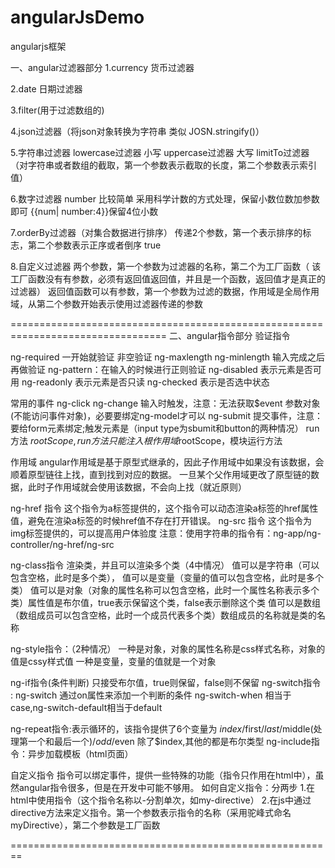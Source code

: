 # angularJsDemo
angularjs框架


一、angular过滤器部分
1.currency 货币过滤器

2.date 日期过滤器

3.filter(用于过滤数组的)

4.json过滤器（将json对象转换为字符串 类似 JOSN.stringify()）

5.字符串过滤器
   lowercase过滤器    小写
   uppercase过滤器  大写
   limitTo过滤器 （对字符串或者数组的截取，第一个参数表示截取的长度，第二个参数表示索引值）

6.数字过滤器 number
  比较简单 采用科学计数的方式处理，保留小数位数加参数即可
  {{num| number:4}}保留4位小数

7.orderBy过滤器（对集合数据进行排序）
   传递2个参数，第一个表示排序的标志，第二个参数表示正序或者倒序 true

8.自定义过滤器
  两个参数，第一个参数为过滤器的名称，第二个为工厂函数（
  该工厂函数没有有参数，必须有返回值返回值，并且是一个函数，返回值才是真正的过滤器）
  返回值函数可以有参数，第一个参数为过滤的数据，作用域是全局作用域，从第二个参数开始表示使用过滤器传递的参数


=================================================================================
二、angular指令部分
验证指令

ng-required 一开始就验证 非空验证
ng-maxlength ng-minlength 输入完成之后再做验证
ng-pattern：在输入的时候进行正则验证
ng-disabled 表示元素是否可用
ng-readonly 表示元素是否只读
ng-checked 表示是否选中状态

常用的事件
ng-click
ng-change  输入时触发，注意：无法获取$event 参数对象(不能访问事件对象)，必要要绑定ng-model才可以
ng-submit 提交事件，注意：要给form元素绑定;触发元素是（input type为sbumit和button的两种情况）
run方法 $rootScope,run方法只能注入根作用域$rootScope，模块运行方法

作用域
  angular作用域是基于原型式继承的，因此子作用域中如果没有该数据，会顺着原型链往上找，直到找到对应的数据。
  一旦某个父作用域更改了原型链的数据，此时子作用域就会使用该数据，不会向上找（就近原则）

ng-href 指令 这个指令为a标签提供的，这个指令可以动态渲染a标签的href属性值，避免在渲染a标签的时候href值不存在打开错误。
ng-src  指令 这个指令为img标签提供的，可以提高用户体验度
注意：使用字符串的指令有：ng-app/ng-controller/ng-href/ng-src

ng-class指令 渲染类，并且可以渲染多个类（4中情况）
      值可以是字符串（可以包含空格，此时是多个类），
      值可以是变量（变量的值可以包含空格，此时是多个类）
      值可以是对象（对象的属性名称可以包含空格，此时一个属性名称表示多个类）属性值是布尔值，true表示保留这个类，false表示删除这个类
      值可以是数组（数组成员可以包含空格，此时一个成员代表多个类）数组成员的名称就是类的名称

ng-style指令：（2种情况）
      一种是对象，对象的属性名称是css样式名称，对象的值是cssy样式值
      一种是变量，变量的值就是一个对象

ng-if指令(条件判断)  只接受布尔值，true则保留，false则不保留
ng-switch指令 :  ng-switch 通过on属性来添加一个判断的条件  ng-switch-when 相当于case,ng-switch-default相当于default

ng-repeat指令:表示循环的，该指令提供了6个变量为 $index/$first/$last/$middle(处理第一个和最后一个)/$odd/$even
           除了$index,其他的都是布尔类型
ng-include指令：异步加载模板（html页面）

自定义指令
     指令可以绑定事件，提供一些特殊的功能（指令只作用在html中），虽然angular指令很多，但是在开发中可能不够用。
     如何自定义指令：分两步
        1.在html中使用指令（这个指令名称以-分割单次，如my-directive）
        2.在js中通过directive方法来定义指令。第一个参数表示指令的名称（采用驼峰式命名myDirective），第二个参数是工厂函数

========================================================





